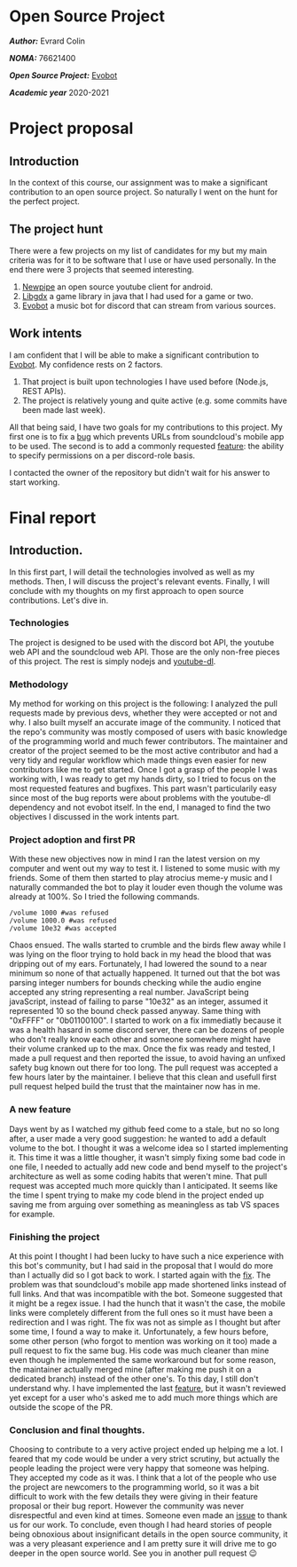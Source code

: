 # Open Source Project


***Author:*** Evrard Colin  

***NOMA:*** 76621400

***Open Source Project:*** [Evobot](https://github.com/eritislami/evobot)

***Academic year*** 2020-2021

# Project proposal
## Introduction
In the context of this course, our assignment was to make a significant contribution to an open source project. So naturally I went on the hunt for the perfect project.
## The project hunt 
There were a few projects on my list of candidates for my but my main criteria was for it to be software that I use or have used personally. In the end there were 3 projects that seemed interesting.
 1. [Newpipe](https://newpipe.schabi.org/) an open source youtube client for android.
 2. [Libgdx](https://libgdx.badlogicgames.com/) a game library in java that I had used for a game or two.
 3. [Evobot](https://github.com/eritislami/evobot) a music bot for discord that can stream from various sources.

## Work intents
I am confident that I will be able to make a significant contribution to [Evobot](https://github.com/eritislami/evobot). My confidence rests on 2 factors.

1. That project is built upon technologies I have used before (Node.js, REST APIs).
2. The project is relatively young and quite active (e.g. some commits have been made last week).

All that being said, I have two goals for my contributions to this project.
My first one is to fix a [bug](https://github.com/eritislami/evobot/issues/328) which prevents URLs from soundcloud's mobile app to be used. 
The second is to add a commonly requested [feature](https://github.com/eritislami/evobot/issues/358): the ability to specify permissions on a per discord-role basis. 

I contacted the owner of the repository but didn't wait for his answer to start working.
# Final report

## Introduction.
In this first part, I will detail the technologies involved as well as my methods. Then, I will discuss the project's relevant events. Finally, I will conclude with my thoughts on my first approach to open source contributions.
Let's dive in. 
### Technologies 
The project is designed to be used with the discord bot API, the youtube web API and the soundcloud web API. Those are the only non-free pieces of this project. The rest is simply nodejs and [youtube-dl](https://youtube-dl.org/).
### Methodology
My method for working on this project is the following: I analyzed the pull requests made by previous devs, whether they were accepted or not and why. I also built myself an accurate image of the community. I noticed that the repo's community was mostly composed of users with basic knowledge of the programming world and much fewer contributors. The maintainer and creator of the project seemed to be the most active contributor and had a very tidy and regular workflow which made things even easier for new contributors like me to get started. Once I got a grasp of the people I was working with, I was ready to get my hands dirty, so I tried to focus on the most requested features and bugfixes. This part wasn't particularily easy since most of the bug reports were about problems with the youtube-dl dependency and not evobot itself. In the end, I managed to find the two objectives I discussed in the work intents part.
### Project adoption and first PR
With these new objectives now in mind I ran the latest version on my computer and went out my way to test it. I listened to some music with my friends. Some of them then started to play atrocius meme-y music and I naturally commanded the bot to play it louder even though the volume was already at 100%. So I tried the following commands.
~~~ 
/volume 1000 #was refused
/volume 1000.0 #was refused
/volume 10e32 #was accepted
~~~ 
Chaos ensued. The walls started to crumble and the birds flew away while I was lying on the floor trying to hold back in my head the blood that was dripping out of my ears. Fortunately, I had lowered the sound to a near minimum so none of that actually happened. It turned out that the bot was parsing integer numbers for bounds checking while the audio engine accepted any string representing a real number. JavaScript being javaScript, instead of failing to parse "10e32" as an integer, assumed it represented 10 so the bound check passed anyway. Same thing with "0xFFFF" or "0b01100100". I started to work on a fix immediatly because it was a health hasard in some discord server, there can be dozens of people who don't really know each other and someone somewhere might have their volume cranked up to the max.
Once the fix was ready and tested, I made a pull request and then reported the issue, to avoid having an unfixed safety bug known out there for too long. The pull request was accepted a few hours later by the maintainer. I believe that this clean and usefull first pull request helped build the trust that the maintainer now has in me.

### A new feature

Days went by as I watched my github feed come to a stale, but no so long after, a user made a very good suggestion: he wanted to add a default volume to the bot. I thought it was a welcome idea so I started implementing it. This time it was a little thougher, it wasn't simply fixing some bad code in one file, I needed to actually add new code and bend myself to the project's architecture as well as some coding habits that weren't mine.  That pull request was accepted much more quickly than I anticipated. It seems like the time I spent trying to make my code blend in the project ended up saving me from arguing over something as meaningless as tab VS spaces for example.

### Finishing the project

At this point I thought I had been lucky to have such a nice experience with this bot's community, but I had said in the proposal that I would do more than I actually did so I got back to work. I started again with the [fix](https://github.com/eritislami/evobot/issues/328). The problem was that soundcloud's mobile app made shortened links instead of full links. And that was incompatible with the bot. Someone suggested that it might be a regex issue. I had the hunch that it wasn't the case, the mobile links were completely different from the full ones so it must have been a redirection and I was right. The fix was not as simple as I thought but after some time, I found a way to make it. Unfortunately, a few hours before, some other person (who forgot to mention was working on it too) made a pull request to fix the same bug. His code was much cleaner than mine even though he implemented the same workaround but for some reason, the maintainer actually merged mine (after making me push it on a dedicated branch) instead of the other one's. To this day, I still don't understand why.
I have implemented the last [feature](https://github.com/eritislami/evobot/pull/449), but it wasn't reviewed yet except for a user who's asked me to add much more things which are outside the scope of the PR.

### Conclusion and final thoughts.
Choosing to contribute to a very active project ended up helping me a lot. I feared that my code would be under a very strict scrutiny, but actually the people leading the project were very happy that someone was helping. They accepted my code as it was. 
I think that a lot of the people who use the project are newcomers to the programming world, so it was a bit difficult to work with the few details they were giving in their feature proposal or their bug report. However the community was never disrespectful and even kind at times. Someone even made an [issue](https://github.com/eritislami/evobot/issues/448) to thank us for our work. 
To conclude, even though I had heard stories of people being obnoxious about insignificant details in the open source community, it was a very pleasant  experience and I am pretty sure it will drive me to go deeper in the open source world. See you in another pull request :wink:



